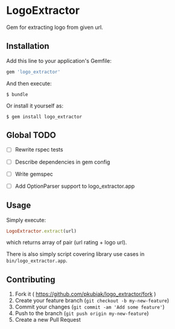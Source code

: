 # LogoExtractor

Gem for extracting logo from given url.

## Installation

Add this line to your application's Gemfile:

```ruby
gem 'logo_extractor'
```

And then execute:

    $ bundle

Or install it yourself as:

    $ gem install logo_extractor


## Global TODO
- [ ] Rewrite rspec tests
- [ ] Describe dependencies in gem config
- [ ] Write gemspec
- [ ] Add OptionParser support to logo_extractor.app


## Usage

Simply execute:

```ruby
LogoExtractor.extract(url)
```

which returns array of pair (url rating + logo url).

There is also simply script covering library use cases in `bin/logo_extractor.app`.

## Contributing

1. Fork it ( https://github.com/pkubiak/logo_extractor/fork )
2. Create your feature branch (`git checkout -b my-new-feature`)
3. Commit your changes (`git commit -am 'Add some feature'`)
4. Push to the branch (`git push origin my-new-feature`)
5. Create a new Pull Request
